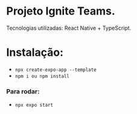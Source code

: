 # Projeto Ignite Teams.

Tecnologias utilizadas: React Native + TypeScript.

# Instalação:

- `npx create-expo-app --template`
- `npm i ou npm install`

### Para rodar:

- `npx expo start`